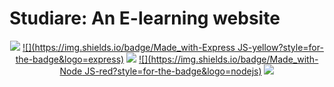 # Studiare: An E-learning website
<div align="center">



[![](https://img.shields.io/badge/Database-MongoDB-orange?style=for-the-badge&logo=mongodb)](mongodb.com "MongoDB")
[![](https://img.shields.io/badge/Made_with-Express JS-yellow?style=for-the-badge&logo=express)](https://flutter.dev/docs)
[![](https://img.shields.io/badge/Made_with-React-red?style=for-the-badge&logo=react)](https://flutter.dev/docs)
[![](https://img.shields.io/badge/Made_with-Node JS-red?style=for-the-badge&logo=nodejs)](https://flutter.dev/docs)
[![](https://img.shields.io/badge/IDE-Visual_Studio_Code-purple?style=for-the-badge&logo=visual-studio-code)](https://code.visualstudio.com/  "Visual Studio Code")

</div>
